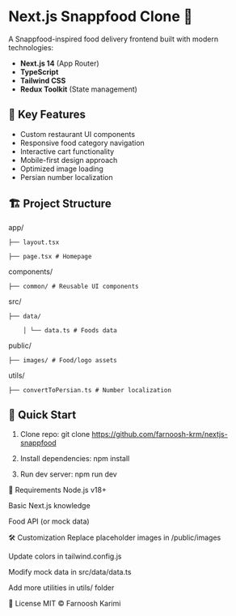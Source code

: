 # Next.js Snappfood Clone 🍔

A Snappfood-inspired food delivery frontend built with modern technologies:

- **Next.js 14** (App Router)
- **TypeScript**
- **Tailwind CSS**
- **Redux Toolkit** (State management)

## 🌟 Key Features

- Custom restaurant UI components
- Responsive food category navigation
- Interactive cart functionality
- Mobile-first design approach
- Optimized image loading
- Persian number localization

## 🏗️ Project Structure

app/

    ├── layout.tsx

    ├── page.tsx # Homepage

components/

    ├── common/ # Reusable UI components

src/

    ├── data/

        │ └── data.ts # Foods data

public/

    ├── images/ # Food/logo assets

utils/

    ├── convertToPersian.ts # Number localization

## 🚀 Quick Start

1. Clone repo:
   git clone https://github.com/farnoosh-krm/nextjs-snappfood

2. Install dependencies:
   npm install

3. Run dev server:
   npm run dev

🔧 Requirements
Node.js v18+

Basic Next.js knowledge

Food API (or mock data)

🛠️ Customization
Replace placeholder images in /public/images

Update colors in tailwind.config.js

Modify mock data in src/data/data.ts

Add more utilities in utils/ folder

📜 License
MIT © Farnoosh Karimi
